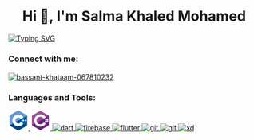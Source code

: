 
<h1 align="center">Hi 👋, I'm Salma Khaled Mohamed</h1>
<a href="https://git.io/typing-svg"><img src="https://readme-typing-svg.herokuapp.com?font=Fira+Code&size=30&pause=1000&color=9F1372&center=true&vCenter=true&width=1000&height=30&lines=Flutter+Developer+" alt="Typing SVG" /></a>

<h3 align="left">Connect with me:</h3>
<p align="left">
<a href="https://www.linkedin.com/in/salma-khaled-56798a21a/" target="blank"><img align="center" src="https://raw.githubusercontent.com/rahuldkjain/github-profile-readme-generator/master/src/images/icons/Social/linked-in-alt.svg" alt="bassant-khataam-067810232" height="30" width="40" /></a>
</p>

<h3 align="left">Languages and Tools:</h3>
<p align="left"> <a href="https://www.w3schools.com/cpp/" target="_blank" rel="noreferrer"> <img src="https://raw.githubusercontent.com/devicons/devicon/master/icons/cplusplus/cplusplus-original.svg" alt="cplusplus" width="40" height="40"/> </a> <a href="https://www.w3schools.com/cs/" target="_blank" rel="noreferrer"> 
  <img src="https://raw.githubusercontent.com/devicons/devicon/master/icons/csharp/csharp-original.svg" alt="csharp" width="40" height="40"/> </a> <a href="https://dart.dev" target="_blank" rel="noreferrer"> <img src="https://www.vectorlogo.zone/logos/dartlang/dartlang-icon.svg" alt="dart" width="40" height="40"/> </a> <a href="https://firebase.google.com/" target="_blank" rel="noreferrer"> 
    <img src="https://www.vectorlogo.zone/logos/firebase/firebase-icon.svg" alt="firebase" width="40" height="40"/> </a> <a href="https://flutter.dev" target="_blank" rel="noreferrer"> 
      <img src="https://www.vectorlogo.zone/logos/flutterio/flutterio-icon.svg" alt="flutter" width="40" height="40"/> </a> <a href="https://git-scm.com/" target="_blank" rel="noreferrer"> 
      <img src="https://www.vectorlogo.zone/logos/git-scm/git-scm-icon.svg" alt="git" width="40" height="40"/> </a> <a href="https://www.adobe.com/products/xd.html" target="_blank" rel="noreferrer"> <img 
                                                                                                                                                                                                          <img src="[https://www.vectorlogo.zone/logos/postman-scm/postman-scm-icon.svg](https://www.bing.com/images/search?view=detailV2&ccid=Txf8ugHH&id=447F98DA9714846EF4E03A9A70AF39FAFD3BC63F&thid=OIP.Txf8ugHH_MlHPM8JU6hT5wHaEh&mediaurl=https%3a%2f%2fwww.testautomatisierung.org%2fwp-content%2fuploads%2fpostman.jpg&cdnurl=https%3a%2f%2fth.bing.com%2fth%2fid%2fR.4f17fcba01c7fcc9473ccf0953a853e7%3frik%3dP8Y7%252ffo5r3CaOg%26pid%3dImgRaw%26r%3d0&exph=1044&expw=1708&q=logo+postman+html&simid=608046474970483436&FORM=IRPRST&ck=C870B32853ED1E6BB9A4477D6B40CA1B&selectedIndex=6&itb=0&ajaxhist=0&ajaxserp=0)https://www.bing.com/images/search?view=detailV2&ccid=Txf8ugHH&id=447F98DA9714846EF4E03A9A70AF39FAFD3BC63F&thid=OIP.Txf8ugHH_MlHPM8JU6hT5wHaEh&mediaurl=https%3a%2f%2fwww.testautomatisierung.org%2fwp-content%2fuploads%2fpostman.jpg&cdnurl=https%3a%2f%2fth.bing.com%2fth%2fid%2fR.4f17fcba01c7fcc9473ccf0953a853e7%3frik%3dP8Y7%252ffo5r3CaOg%26pid%3dImgRaw%26r%3d0&exph=1044&expw=1708&q=logo+postman+html&simid=608046474970483436&FORM=IRPRST&ck=C870B32853ED1E6BB9A4477D6B40CA1B&selectedIndex=6&itb=0&ajaxhist=0&ajaxserp=0" alt="git" width="40" height="40"/> </a> <a href="https://www.adobe.com/products/xd.html" target="_blank" rel="noreferrer"> <img src="https://cdn.worldvectorlogo.com/logos/adobe-xd.svg" alt="xd" width="40" height="40"/> </a> </p>
